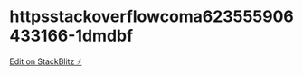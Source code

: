 # httpsstackoverflowcoma623555906433166-1dmdbf

[Edit on StackBlitz ⚡️](https://stackblitz.com/edit/httpsstackoverflowcoma623555906433166-1dmdbf)